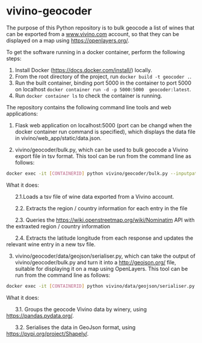# vivino-geocoder

The purpose of this Python repository is to bulk geocode a list of wines that can be exported from a www.vivino.com account, so that they can be displayed on a map using https://openlayers.org/. 

To get the software running in a docker container, perform the following steps:

1. Install Docker (https://docs.docker.com/install/) locally.
2. From the root directory of the project, run ```docker build -t geocoder .```.
3. Run the built container, binding port 5000 in the container to port 5000 on localhost ```docker container run -d -p 5000:5000  geocoder:latest```.
4. Run ```docker container ls``` to check the container is running.

The repository contains the following command line tools and web applications:

1. Flask web application on localhost:5000 (port can be changd when the docker container run command is specified), which displays the data file in vivino/web_app/static/data.json.

2. vivino/geocoder/bulk.py, which can be used to bulk geocode a Vivino export file in tsv format. This tool can be run from the command line as follows: 

```bash
docker exec -it [CONTAINERID] python vivino/geocoder/bulk.py --inputpath INPUTPATH --outputpath OUTPUTPATH  
```

What it does:

  &nbsp;&nbsp;&nbsp;&nbsp;&nbsp;&nbsp;2.1.Loads a tsv file of wine data exported from a Vivino account.

  &nbsp;&nbsp;&nbsp;&nbsp;&nbsp;&nbsp;2.2. Extracts the region / country information for each entry in the file

  &nbsp;&nbsp;&nbsp;&nbsp;&nbsp;&nbsp;2.3. Queries the https://wiki.openstreetmap.org/wiki/Nominatim API with the extraxted region / country information

  &nbsp;&nbsp;&nbsp;&nbsp;&nbsp;&nbsp;2.4. Extracts the latitude longitude from each response and updates the relevant wine entry in a new tsv file. 

3. vivino/geocoder/data/geojson/serialiser.py, which can take the output of vivino/geocoder/bulk.py and turn it into a http://geojson.org/ file, suitable for displaying it on a map using OpenLayers. This tool can be run from the command line as follows: 

```bash
docker exec -it [CONTAINERID] python vivino/data/geojson/serialiser.py --inputpath INPUTPATH --outputpath OUTPUTPATH
```

What it does:

  &nbsp;&nbsp;&nbsp;&nbsp;&nbsp;&nbsp;3.1. Groups the geocode Vivino data by winery, using https://pandas.pydata.org/.

  &nbsp;&nbsp;&nbsp;&nbsp;&nbsp;&nbsp;3.2. Serialises the data in GeoJson format, using https://pypi.org/project/Shapely/.
